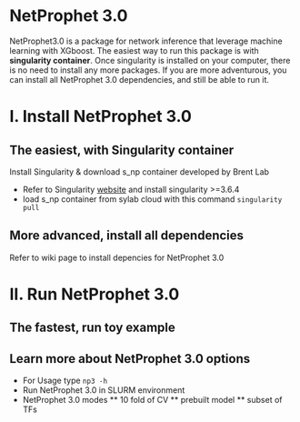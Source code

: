 # NetProphet 3.0
NetProphet3.0 is a package for network inference that leverage machine learning with XGboost. The easiest way to run this package is with **singularity container**. Once singularity is installed on your computer, there is no need to install any more packages. If you are more adventurous, you can install all NetProphet 3.0 dependencies, and still be able to run it.

# I. Install NetProphet 3.0

## The easiest, with Singularity container

Install Singularity & download s_np container developed by Brent Lab

- Refer to Singularity [website](https://singularity.hpcng.org/user-docs/3.6/quick_start.html#quick-installation-steps) and install singularity >=3.6.4
- load s_np container from sylab cloud with this command ``` singularity pull  ```

## More advanced, install all dependencies
Refer to wiki page to install depencies for NetProphet 3.0


# II. Run NetProphet 3.0

## The fastest, run toy example

## Learn more about NetProphet 3.0 options
- For Usage type ``` np3 -h ```
- Run NetProphet 3.0 in SLURM environment
- NetProphet 3.0 modes
    ** 10 fold of CV
    ** prebuilt model
    ** subset of TFs
